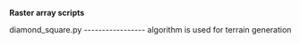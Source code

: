 **Raster array scripts**

diamond_square.py
-----------------  algorithm is used for terrain generation
